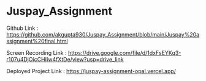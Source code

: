 # Juspay_Assignment

Github Link :  https://github.com/akgupta930/Juspay_Assignment/blob/main/Juspay%20assignment%20final.html

Screen Recording Link : https://drive.google.com/file/d/1dxFsEYKq3-r107u4DjOicCHIIw4fXtDe/view?usp=drive_link

Deployed Project Link : https://juspay-assignment-opal.vercel.app/
